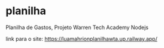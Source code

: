 # planilha
Planilha de Gastos, Projeto Warren Tech Academy Nodejs

link para o site: https://luamahrionplanilhawta.up.railway.app/